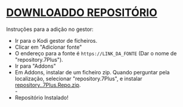# <a href="repository.7Plus.Repo.zip">DOWNLOADDO REPOSITÓRIO</a>

Instruções para a adição no gestor:


<p align="left">
  <ul>
    <li>Ir para o Kodi gestor de ficheiros.</li>
    <li>Clicar em "Adicionar fonte"</li>
    <li>O endereço para a fonte é <code>https://LINK_DA_FONTE</code> (Dar o nome de "repository.7Plus").</li>
    <li>Ir para "Addons"</li>
    <li>Em Addons, instalar de um ficheiro zip. Quando perguntar pela localização, selecionar "repository.7Plus", e instalar <a href="repository.7Plus.zip">repository..7Plus.Repo.zip</a>.</li>
    -
    <li>Repositório Instalado!</li>
    
</ul>

                                      
                                       

</p>

